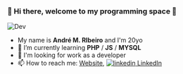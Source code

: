 ###  :city_sunset: Hi there, welcome to my programming space :city_sunset:
![Dev](https://i.pinimg.com/originals/16/89/5b/16895b231b6da505e2e4acef02a3c1fe.gif)

<!--
**Andremzzr/Andremzzr** is a ✨ _special_ ✨ repository because its `README.md` (this file) appears on your GitHub profile.




-->
- My name is <b>André M. RIbeiro</b> and I'm 20yo
- 🌱 I’m currently learning <b>PHP</b> / <b>JS</b> / <b>MYSQL</b>  
- :telescope: I'm looking for work as a developer
- 📫 How to reach me: [Website](https://andremzzr.github.io/aboutMe/), <a href="https://www.linkedin.com/in/andr%C3%A9-mezzalira-ribeiro-90ab0b1ba/" rel="nofollow noreferrer">
    <img src="https://i.stack.imgur.com/gVE0j.png" alt="linkedin"> LinkedIn</a> 
  </a> &nbsp; 
  </br>
</br>


